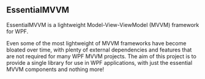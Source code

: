 ## EssentialMVVM 

EssentialMVVM is a lightweight  Model-View-ViewModel (MVVM) framework for WPF. 

Even some of the most lightweight of MVVM frameworks have become bloated over time, with plenty of external dependencies and features that are not required for many WPF MVVM projects. The aim of this project is to provide a single library for use in WPF applications, with just the essential MVVM components and nothing more!
